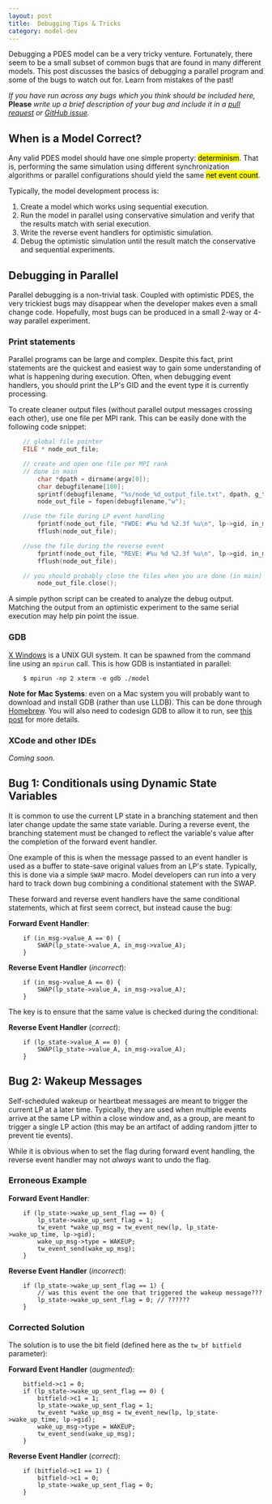 ```yaml
---
layout: post
title:  Debugging Tips & Tricks
category: model-dev
---
```


Debugging a PDES model can be a very tricky venture.
Fortunately, there seem to be a small subset of common bugs that are found in many different models.
This post discusses the basics of debugging a parallel program and some of the bugs to watch out for.
Learn from mistakes of the past!

*If you have run across any bugs which you think should be included here,* **Please** *write up a brief description of your bug and include it in a [pull request](https://github.com/carothersc/ROSS/pulls) or [GitHub issue](https://github.com/carothersc/ROSS/issues).*

## When is a Model Correct?

Any valid PDES model should have one simple property: <mark>determinism</mark>.
That is, performing the same simulation using different synchronization algorithms or parallel configurations should yield the same <mark>net event count</mark>.

Typically, the model development process is:

1. Create a model which works using sequential execution.
2. Run the model in parallel using conservative simulation and verify that the results match with serial execution.
3. Write the reverse event handlers for optimistic simulation.
4. Debug the optimistic simulation until the result match the conservative and sequential experiments.

## Debugging in Parallel

Parallel debugging is a non-trivial task.
Coupled with optimistic PDES, the very trickiest bugs may disappear when the developer makes even a small change code.
Hopefully, most bugs can be produced in a small 2-way or 4-way parallel experiment.

### Print statements

Parallel programs can be large and complex.
Despite this fact, print statements are the quickest and easiest way to gain some understanding of what is happening during execution.
Often, when debugging event handlers, you should print the LP's GID and the event type it is currently processing.

To create cleaner output files (without parallel output messages crossing each other), use one file per MPI rank.
This can be easily done with the following code snippet:

```C
    // global file pointer
    FILE * node_out_file;

    // create and open one file per MPI rank
    // done in main
        char *dpath = dirname(argv[0]);
        char debugfilename[100];
        sprintf(debugfilename, "%s/node_%d_output_file.txt", dpath, g_tw_mynode);
        node_out_file = fopen(debugfilename,"w");

    //use the file during LP event handling
        fprintf(node_out_file, "FWDE: #%u %d %2.3f %u\n", lp->gid, in_msg->type, tw_now(lp), in_msg->id);
        fflush(node_out_file);

    //use the file during the reverse event
        fprintf(node_out_file, "REVE: #%u %d %2.3f %u\n", lp->gid, in_msg->type, tw_now(lp), in_msg->id);
        fflush(node_out_file);

    // you should probably close the files when you are done (in main)
        node_out_file.close();
```

A simple python script can be created to analyze the debug output.
Matching the output from an optimistic experiment to the same serial execution may help pin point the issue.

### GDB

[X Windows](https://en.wikipedia.org/wiki/X_Window_System) is a UNIX GUI system.
It can be spawned from the command line using an `mpirun` call.
This is how GDB is instantiated in parallel:

```
    $ mpirun -np 2 xterm -e gdb ./model
```

**Note for Mac Systems**: even on a Mac system you will probably want to download and install GDB (rather than use LLDB).
This can be done through [Homebrew](http://brew.sh).
You will also need to codesign GDB to allow it to run, see [this post](https://joubin.me/post.php?post=gdb.md) for more details.

### XCode and other IDEs

*Coming soon.*

## Bug 1: Conditionals using Dynamic State Variables

It is common to use the current LP state in a branching statement and then later change update the same state variable.
During a reverse event, the branching statement must be changed to reflect the variable's value after the completion of the forward event handler.

One example of this is when the message passed to an event handler is used as a buffer to state-save original values from an LP's state.
Typically, this is done via a simple `SWAP` macro.
Model developers can run into a very hard to track down bug combining a conditional statement with the SWAP.

These forward and reverse event handlers have the same conditional statements, which at first seem correct, but instead cause the bug:

**Forward Event Handler**:

```
    if (in_msg->value_A == 0) {
        SWAP(lp_state->value_A, in_msg->value_A);
    }
```

**Reverse Event Handler** (*incorrect*):

```
    if (in_msg->value_A == 0) {
        SWAP(lp_state->value_A, in_msg->value_A);
    }
```

The key is to ensure that the same value is checked during the conditional:

**Reverse Event Handler** (*correct*):

```
    if (lp_state->value_A == 0) {
        SWAP(lp_state->value_A, in_msg->value_A);
    }
```

## Bug 2: Wakeup Messages

Self-scheduled wakeup or heartbeat messages are meant to trigger the current LP at a later time.
Typically, they are used when multiple events arrive at the same LP within a close window and, as a group, are meant to trigger a single LP action (this may be an artifact of adding random jitter to prevent tie events).

While it is obvious when to set the flag during forward event handling, the reverse event handler may not *always* want to undo the flag.

### Erroneous Example

**Forward Event Handler**:

```
    if (lp_state->wake_up_sent_flag == 0) {
        lp_state->wake_up_sent_flag = 1;
        tw_event *wake_up_msg = tw_event_new(lp, lp_state->wake_up_time, lp->gid);
        wake_up_msg->type = WAKEUP;
        tw_event_send(wake_up_msg);
    }
```

**Reverse Event Handler** (*incorrect*):

```
    if (lp_state->wake_up_sent_flag == 1) {
        // was this event the one that triggered the wakeup message???
        lp_state->wake_up_sent_flag = 0; // ??????
    }
```

### Corrected Solution

The solution is to use the bit field (defined here as the `tw_bf bitfield` parameter):

**Forward Event Handler** (*augmented*):

```
    bitfield->c1 = 0;
    if (lp_state->wake_up_sent_flag == 0) {
        bitfield->c1 = 1;
        lp_state->wake_up_sent_flag = 1;
        tw_event *wake_up_msg = tw_event_new(lp, lp_state->wake_up_time, lp->gid);
        wake_up_msg->type = WAKEUP;
        tw_event_send(wake_up_msg);
    }
```

**Reverse Event Handler** (*correct*):

```
    if (bitfield->c1 == 1) {
        bitfield->c1 = 0;
        lp_state->wake_up_sent_flag = 0;
    }
```
